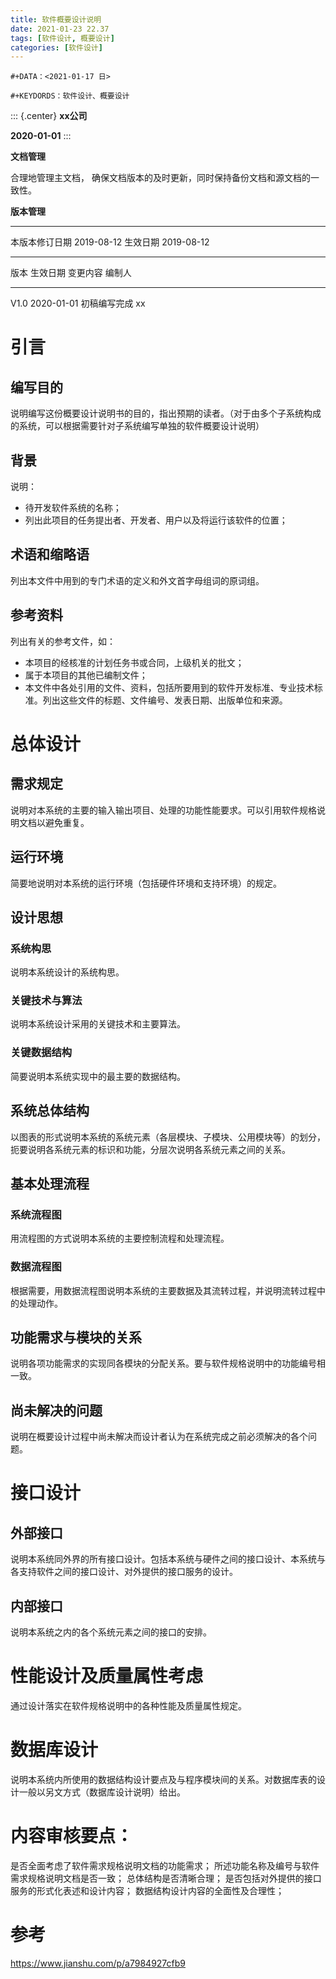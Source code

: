 ```yaml
---
title: 软件概要设计说明
date: 2021-01-23 22.37
tags: [软件设计, 概要设计]
categories: [软件设计] 
---
```


```{=org}
#+DATA：<2021-01-17 日>
```
```{=org}
#+KEYDORDS：软件设计、概要设计
```
::: {.center}
**xx公司**

**2020-01-01**
:::

**文档管理**

合理地管理主文档，
确保文档版本的及时更新，同时保持备份文档和源文档的一致性。

**版本管理**

  ---------------- ------------ ---------- ------------
  本版本修订日期   2019-08-12   生效日期   2019-08-12
  ---------------- ------------ ---------- ------------

  版本   生效日期     变更内容       编制人
  ------ ------------ -------------- --------
  V1.0   2020-01-01   初稿编写完成   xx

# 引言

## 编写目的

说明编写这份概要设计说明书的目的，指出预期的读者。（对于由多个子系统构成的系统，可以根据需要针对子系统编写单独的软件概要设计说明）

## 背景

说明：

-   待开发软件系统的名称；
-   列出此项目的任务提出者、开发者、用户以及将运行该软件的位置；

## 术语和缩略语

列出本文件中用到的专门术语的定义和外文首字母组词的原词组。

## 参考资料

列出有关的参考文件，如：

-   本项目的经核准的计划任务书或合同，上级机关的批文；
-   属于本项目的其他已编制文件；
-   本文件中各处引用的文件、资料，包括所要用到的软件开发标准、专业技术标准。列出这些文件的标题、文件编号、发表日期、出版单位和来源。

# 总体设计

## 需求规定

说明对本系统的主要的输入输出项目、处理的功能性能要求。可以引用软件规格说明文档以避免重复。

## 运行环境

简要地说明对本系统的运行环境（包括硬件环境和支持环境）的规定。

## 设计思想

### 系统构思

说明本系统设计的系统构思。

### 关键技术与算法

说明本系统设计采用的关键技术和主要算法。

### 关键数据结构

简要说明本系统实现中的最主要的数据结构。

## 系统总体结构

以图表的形式说明本系统的系统元素（各层模块、子模块、公用模块等）的划分，扼要说明各系统元素的标识和功能，分层次说明各系统元素之间的关系。

## 基本处理流程

### 系统流程图

用流程图的方式说明本系统的主要控制流程和处理流程。

### 数据流程图

根据需要，用数据流程图说明本系统的主要数据及其流转过程，并说明流转过程中的处理动作。

## 功能需求与模块的关系

说明各项功能需求的实现同各模块的分配关系。要与软件规格说明中的功能编号相一致。

## 尚未解决的问题

说明在概要设计过程中尚未解决而设计者认为在系统完成之前必须解决的各个问题。

# 接口设计

## 外部接口

说明本系统同外界的所有接口设计。包括本系统与硬件之间的接口设计、本系统与各支持软件之间的接口设计、对外提供的接口服务的设计。

## 内部接口

说明本系统之内的各个系统元素之间的接口的安排。

# 性能设计及质量属性考虑

通过设计落实在软件规格说明中的各种性能及质量属性规定。

# 数据库设计

说明本系统内所使用的数据结构设计要点及与程序模块间的关系。对数据库表的设计一般以另文方式（数据库设计说明）给出。

# 内容审核要点：

是否全面考虑了软件需求规格说明文档的功能需求；
所述功能名称及编号与软件需求规格说明文档是否一致；
总体结构是否清晰合理；
是否包括对外提供的接口服务的形式化表述和设计内容；
数据结构设计内容的全面性及合理性；

# 参考

<https://www.jianshu.com/p/a7984927cfb9>
